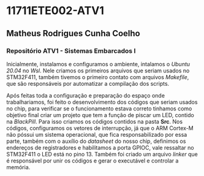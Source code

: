 # 11711ETE002-ATV1
## Matheus Rodrigues Cunha Coelho
### Repositório ATV1 - Sistemas Embarcados I

Inicialmente, instalamos e configuramos o ambiente, intalamos o *Ubuntu 20.04* no *Wsl*. Nele criamos os primeiros arquivos que seriam usados no STM32F411, também tivemos o primeiro contato com arquivos *Makefile*, que são responsáveis por automatizar a compilação dos scripts.

Após feitas toda a configuração e preparação do espaço onde trabalhariamos, foi feito o desenvolvimento dos códigos que seriam usados no chip, para verificar se o funcionamento estava correto tinhamos como objetivo final criar um projeto que tem a função de piscar um LED, contido na *BlackPill*. Para isso criamos os códigos contidos na pasta **Src**. Nos códigos, configuramos os vetores de interrupção, já que o ARM Cortex-M não póssui um sistema operacional, que fica responsabilizado por essa parte, também com o auxílio do *datasheet* do nosso chip, definimos os endereços de registradores e habilitamos a porta GPIOC, vale ressaltar no STM32F411 o LED está no pino 13. Também foi criado um arquivo *linker* que é responsável por unir os códigos e gerar o executável e controlar a memória.
